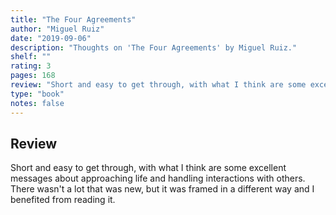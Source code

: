 ```yaml
---
title: "The Four Agreements"
author: "Miguel Ruiz"
date: "2019-09-06"
description: "Thoughts on 'The Four Agreements' by Miguel Ruiz."
shelf: ""
rating: 3
pages: 168
review: "Short and easy to get through, with what I think are some excellent messages about approaching life and handling interactions with others. There wasn't a lot that was new, but it was framed in a different way and I benefited from reading it."
type: "book"
notes: false
---
```


## Review

Short and easy to get through, with what I think are some excellent messages about approaching life and handling interactions with others. There wasn't a lot that was new, but it was framed in a different way and I benefited from reading it.
